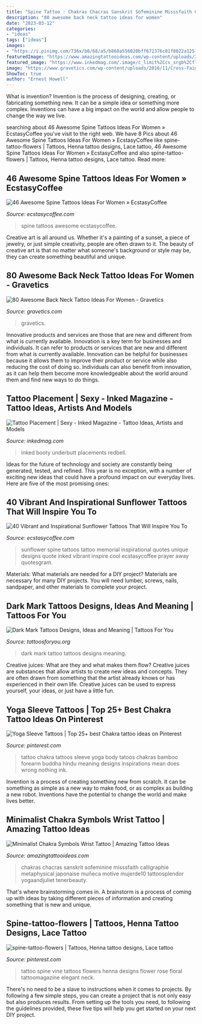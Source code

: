 ```yaml
---
title: "Spine Tattoo : Chakras Chacras Sanskrit Sofeminine Misssfaith Calligraphie Metaphysical Japonaise Muñeca Motive Mujerde10 Tattoosplendor Yogaandjuliet Tenerbeauty"
description: "80 awesome back neck tattoo ideas for women"
date: "2023-03-12"
categories:
- "ideas"
tags: ["ideas"]
images:
- "https://i.pinimg.com/736x/b8/68/a5/b868a556020bff672376c81f0022a125--floral-vine-tattoo-tattoo-flowers.jpg"
featuredImage: "https://www.amazingtattooideas.com/wp-content/uploads/2016/10/Minimalist-Chakra-Symbols-Wrist-Tattoo.jpg"
featured_image: "https://www.inkedmag.com/.image/c_limit%2Ccs_srgb%2Cfl_progressive%2Cq_auto:good%2Cw_700/MTYxNDkxMjkxMDk0NTkwNjc2/underbutt.jpg"
image: "https://www.gravetics.com/wp-content/uploads/2016/11/Cross-Faight-Tattoo-For-Women-On-Back-Of-The-Neck.jpg"
ShowToc: true
author: "Ernest Howell"
---
```



What is invention?
Invention is the process of designing, creating, or fabricating something new. It can be a simple idea or something more complex. Inventions can have a big impact on the world and allow people to change the way we live.

	

		
searching about 46 Awesome Spine Tattoos Ideas For Women » EcstasyCoffee you've visit to the right web. We have 8 Pics about 46 Awesome Spine Tattoos Ideas For Women » EcstasyCoffee like spine-tattoo-flowers | Tattoos, Henna tattoo designs, Lace tattoo, 46 Awesome Spine Tattoos Ideas For Women » EcstasyCoffee and also spine-tattoo-flowers | Tattoos, Henna tattoo designs, Lace tattoo. Read more:
		
    
## 46 Awesome Spine Tattoos Ideas For Women » EcstasyCoffee

<img loading=lazy src="https://i0.wp.com/www.ecstasycoffee.com/wp-content/uploads/2016/11/Spine-Tattoos-Ideas-for-Women14.png?resize=384%2C512" onerror="this.onerror=null;this.src='https://tse2.mm.bing.net/th?id=OIP.dYW5BAlVPdrQx7_QjEgb6AAAAA&amp;pid=15.1';" alt="46 Awesome Spine Tattoos Ideas For Women » EcstasyCoffee">

_Source: ecstasycoffee.com_

>spine tattoos awesome ecstasycoffee. 

	

Creative art is all around us. Whether it's a painting of a sunset, a piece of jewelry, or just simple creativity, people are often drawn to it. The beauty of creative art is that no matter what someone's background or style may be, they can create something beautiful and unique.

    
## 80 Awesome Back Neck Tattoo Ideas For Women - Gravetics

<img loading=lazy src="https://www.gravetics.com/wp-content/uploads/2016/11/Cross-Faight-Tattoo-For-Women-On-Back-Of-The-Neck.jpg" onerror="this.onerror=null;this.src='https://tse3.mm.bing.net/th?id=OIP.kCmBuRFUVANAbNBIMcGVkgHaJ4&amp;pid=15.1';" alt="80 Awesome Back Neck Tattoo Ideas For Women - Gravetics">

_Source: gravetics.com_

>gravetics. 

	

Innovative products and services are those that are new and different from what is currently available.
Innovation is a key term for businesses and individuals. It can refer to products or services that are new and different from what is currently available. Innovation can be helpful for businesses because it allows them to improve their product or service while also reducing the cost of doing so. Individuals can also benefit from innovation, as it can help them become more knowledgeable about the world around them and find new ways to do things.

    
## Tattoo Placement | Sexy - Inked Magazine - Tattoo Ideas, Artists And Models

<img loading=lazy src="https://www.inkedmag.com/.image/c_limit%2Ccs_srgb%2Cfl_progressive%2Cq_auto:good%2Cw_700/MTYxNDkxMjkxMDk0NTkwNjc2/underbutt.jpg" onerror="this.onerror=null;this.src='https://tse1.mm.bing.net/th?id=OIP.I9s4Ull6AsWdq0NOau2xBQHaHO&amp;pid=15.1';" alt="Tattoo Placement | Sexy - Inked Magazine - Tattoo Ideas, Artists and Models">

_Source: inkedmag.com_

>inked booty underbutt placements redbell. 

	

Ideas for the future of technology and society are constantly being generated, tested, and refined. This year is no exception, with a number of exciting new ideas that could have a profound impact on our everyday lives. Here are five of the most promising ones:

    
## 40 Vibrant And Inspirational Sunflower Tattoos That Will Inspire You To

<img loading=lazy src="https://i0.wp.com/www.ecstasycoffee.com/wp-content/uploads/2016/09/An-artistic-and-lovely-sunflower-tattoo-design..jpg" onerror="this.onerror=null;this.src='https://tse3.mm.bing.net/th?id=OIP.twu4R8zjjmPsUWJFDONBggHaFL&amp;pid=15.1';" alt="40 Vibrant and Inspirational Sunflower Tattoos That Will Inspire You To">

_Source: ecstasycoffee.com_

>sunflower spine tattoos tattoo memorial inspirational quotes unique designs quote inked vibrant inspire cool ecstasycoffee prayer away quotesgram. 

	

Materials: What materials are needed for a DIY project?
Materials are necessary for many DIY projects. You will need lumber, screws, nails, sandpaper, and other materials to complete your project.

    
## Dark Mark Tattoos Designs, Ideas And Meaning | Tattoos For You

<img loading=lazy src="https://www.tattoosforyou.org/wp-content/uploads/2016/05/Dark-Mark-Tattoo.jpg" onerror="this.onerror=null;this.src='https://tse3.mm.bing.net/th?id=OIP.6P6jNTYQJl1CMAxaviQ85wHaMy&amp;pid=15.1';" alt="Dark Mark Tattoos Designs, Ideas and Meaning | Tattoos For You">

_Source: tattoosforyou.org_

>dark mark tattoo tattoos designs meaning. 

	

Creative juices: What are they and what makes them flow?
Creative juices are substances that allow artists to create new ideas and concepts. They are often drawn from something that the artist already knows or has experienced in their own life. Creative juices can be used to express yourself, your ideas, or just have a little fun.

    
## Yoga Sleeve Tattoos | Top 25+ Best Chakra Tattoo Ideas On Pinterest

<img loading=lazy src="https://i.pinimg.com/736x/a8/e6/bf/a8e6bf24a0f6fb694ae61fcc30438ad5.jpg" onerror="this.onerror=null;this.src='https://tse4.mm.bing.net/th?id=OIP.ECCLA1srSKTeVrcskXkptwHaJ3&amp;pid=15.1';" alt="Yoga Sleeve Tattoos | Top 25+ best Chakra tattoo ideas on Pinterest">

_Source: pinterest.com_

>tattoo chakra tattoos sleeve yoga body tatoos chakras bamboo forearm buddha hindu meaning designs inspirations mean does wrong nothing ink. 

	

Invention is a process of creating something new from scratch. It can be something as simple as a new way to make food, or as complex as building a new robot. Inventions have the potential to change the world and make lives better.

    
## Minimalist Chakra Symbols Wrist Tattoo | Amazing Tattoo Ideas

<img loading=lazy src="https://www.amazingtattooideas.com/wp-content/uploads/2016/10/Minimalist-Chakra-Symbols-Wrist-Tattoo.jpg" onerror="this.onerror=null;this.src='https://tse4.mm.bing.net/th?id=OIP.s-uJ7yCpxtARlH78SamTiAHaJ4&amp;pid=15.1';" alt="Minimalist Chakra Symbols Wrist Tattoo | Amazing Tattoo Ideas">

_Source: amazingtattooideas.com_

>chakras chacras sanskrit sofeminine misssfaith calligraphie metaphysical japonaise muñeca motive mujerde10 tattoosplendor yogaandjuliet tenerbeauty. 

	

That's where brainstorming comes in. A brainstorm is a process of coming up with ideas by taking different pieces of information and creating something that is new and unique.

    
## Spine-tattoo-flowers | Tattoos, Henna Tattoo Designs, Lace Tattoo

<img loading=lazy src="https://i.pinimg.com/736x/b8/68/a5/b868a556020bff672376c81f0022a125--floral-vine-tattoo-tattoo-flowers.jpg" onerror="this.onerror=null;this.src='https://tse4.mm.bing.net/th?id=OIP.x8_I__7nNH6WGyTdBSyqhQHaON&amp;pid=15.1';" alt="spine-tattoo-flowers | Tattoos, Henna tattoo designs, Lace tattoo">

_Source: pinterest.com_

>tattoo spine vine tattoos flowers henna designs flower rose floral tattoomagazine elegant neck. 

	

There's no need to be a slave to instructions when it comes to projects. By following a few simple steps, you can create a project that is not only easy but also produces results. From setting up the tools you need, to following the guidelines provided, these five tips will help you get started on your next DIY project.


